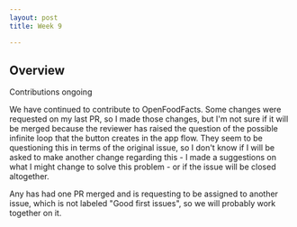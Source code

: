 ```yaml
---
layout: post
title: Week 9

---
```


## Overview
Contributions ongoing

<!--more-->
We have continued to contribute to OpenFoodFacts. Some changes were requested on my last PR, so I made those changes, but I'm not sure if it will be merged because the reviewer has raised the question of the possible infinite loop that the button creates in the app flow. They seem to be questioning this in terms of the original issue, so I don't know if I will be asked to make another change regarding this - I made a suggestions on what I might change to solve this problem - or if the issue will be closed altogether.

Any has had one PR merged and is requesting to be assigned to another issue, which is not labeled "Good first issues", so we will probably work together on it.